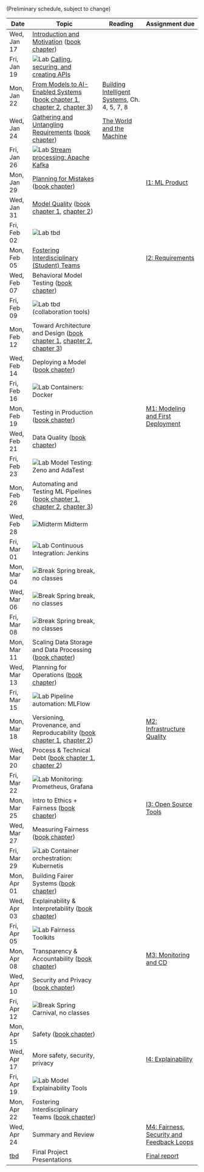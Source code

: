 (Preliminary schedule, subject to change)

| Date  | Topic | Reading | Assignment due |
| -     | -     | -       | -              |
| Wed, Jan 17 | [Introduction and Motivation](https://mlip-cmu.github.io/s2024/slides/01_introduction/intro.html) ([book chapter](https://ckaestne.medium.com/introduction-to-machine-learning-in-production-eef7427426f1)) |  |  |
| Fri, Jan 19 | ![Lab](https://img.shields.io/badge/-lab-yellow.svg) [Calling, securing, and creating APIs](https://github.com/mlip-cmu/s2024/blob/main/labs/lab01.md)  |  |  |
| Mon, Jan 22 | [From Models to AI-Enabled Systems](https://mlip-cmu.github.io/s2024/slides/02_systems/systems.html) ([book chapter 1](https://ckaestne.medium.com/machine-learning-in-production-from-models-to-systems-e1422ec7cd65), [chapter 2](https://ckaestne.medium.com/when-to-use-machine-learning-83fe9be1b8e1), [chapter 3](https://ckaestne.medium.com/setting-and-measuring-goals-for-machine-learning-projects-c887bc6ab9d0)) | [Building Intelligent Systems](https://cmu.primo.exlibrisgroup.com/permalink/01CMU_INST/6lpsnm/alma991019649190004436), Ch. 4, 5, 7, 8 |  |
| Wed, Jan 24 | [Gathering and Untangling Requirements](https://mlip-cmu.github.io/s2024/slides/03_requirements/requirements.html) ([book chapter](https://ckaestne.medium.com/gathering-requirements-for-ml-enabled-systems-4f0a7a23730f)) | [The World and the Machine](https://scholar.google.com/scholar?cluster=1090758480873197042) |  |
| Fri, Jan 26 | ![Lab](https://img.shields.io/badge/-lab-yellow.svg) [Stream processing: Apache Kafka](https://github.com/mlip-cmu/s2024/blob/main/labs/lab02.md)  |  |  |
| Mon, Jan 29 | [Planning for Mistakes](https://mlip-cmu.github.io/s2024/slides/04_mistakes/mistakes.html) ([book chapter](https://ckaestne.medium.com/planning-for-machine-learning-mistakes-2574f4fcf529)) |  | [I1: ML Product](https://github.com/mlip-cmu/s2024/blob/main/assignments/I1_mlproduct.md) |
| Wed, Jan 31 | [Model Quality](https://mlip-cmu.github.io/s2024/slides/05_modelaccuracy/modelquality1.html) ([book chapter 1](https://ckaestne.medium.com/model-quality-defining-correctness-and-fit-a8361b857df), [chapter 2](https://ckaestne.medium.com/model-quality-measuring-prediction-accuracy-38826216ebcb)) |  |  |
| Fri, Feb 02 | ![Lab](https://img.shields.io/badge/-lab-yellow.svg) tbd  |  |  |
| Mon, Feb 05 | [Fostering Interdisciplinary (Student) Teams](https://mlip-cmu.github.io/s2024/slides/06_teamwork/teams.html) |  | [I2: Requirements](https://github.com/mlip-cmu/s2024/blob/main/assignments/I2_requirements.md) |
| Wed, Feb 07 | Behavioral Model Testing ([book chapter](https://ckaestne.medium.com/model-quality-slicing-capabilities-invariants-and-other-testing-strategies-27e456027bd)) |  |  |
| Fri, Feb 09 | ![Lab](https://img.shields.io/badge/-lab-yellow.svg) tbd (collaboration tools)  |  |  |
| Mon, Feb 12 | Toward Architecture and Design  ([book chapter 1](https://ckaestne.medium.com/architectural-components-in-ml-enabled-systems-78cf76b29a92), [chapter 2](https://ckaestne.medium.com/thinking-like-a-software-architect-121ea6919871), [chapter 3](https://ckaestne.medium.com/quality-drivers-in-architectures-for-ml-enabled-systems-836f21c44334)) |  |  |
| Wed, Feb 14 | Deploying a Model ([book chapter](https://ckaestne.medium.com/deploying-a-model-f0b7ffefd06a)) |  |  |
| Fri, Feb 16 | ![Lab](https://img.shields.io/badge/-lab-yellow.svg) Containers: Docker  |  |  |
| Mon, Feb 19 | Testing in Production ([book chapter](https://ckaestne.medium.com/quality-assurance-in-production-for-ml-enabled-systems-4d1b3442316f)) |  | [M1: Modeling and First Deployment](https://github.com/mlip-cmu/s2024/blob/main/assignments/project.md) |
| Wed, Feb 21 | Data Quality ([book chapter](https://ckaestne.medium.com/data-quality-for-building-production-ml-systems-2e0cc7e6113f)) |  |  |
| Fri, Feb 23 | ![Lab](https://img.shields.io/badge/-lab-yellow.svg) Model Testing: Zeno and AdaTest  |  |  |
| Mon, Feb 26 | Automating and Testing ML Pipelines ([book chapter 1](https://ckaestne.medium.com/quality-assurance-basics-6ce1eca9921), [chapter 2](https://ckaestne.medium.com/quality-assurance-for-machine-learning-pipelines-d495b8e5ad6a), [chapter 3](https://ckaestne.medium.com/integration-and-system-testing-bc4db6650d1)) |  |  |
| Wed, Feb 28 | ![Midterm](https://img.shields.io/badge/-midterm-blue.svg) Midterm  |  |  |
| Fri, Mar 01 | ![Lab](https://img.shields.io/badge/-lab-yellow.svg) Continuous Integration: Jenkins  |  |  |
| Mon, Mar 04 | ![Break](https://img.shields.io/badge/-break-red.svg) Spring break, no classes  |  |  |
| Wed, Mar 06 | ![Break](https://img.shields.io/badge/-break-red.svg) Spring break, no classes  |  |  |
| Fri, Mar 08 | ![Break](https://img.shields.io/badge/-break-red.svg) Spring break, no classes  |  |  |
| Mon, Mar 11 | Scaling Data Storage and Data Processing ([book chapter](https://ckaestne.medium.com/scaling-ml-enabled-systems-b5c6b1527bc)) |  |  |
| Wed, Mar 13 | Planning for Operations ([book chapter](https://ckaestne.medium.com/planning-for-operations-of-ml-enabled-systems-a3d18e07ef7c)) |  |  |
| Fri, Mar 15 | ![Lab](https://img.shields.io/badge/-lab-yellow.svg) Pipeline automation: MLFlow  |  |  |
| Mon, Mar 18 | Versioning, Provenance, and Reproducability ([book chapter 1](https://ckaestne.medium.com/data-science-and-software-engineering-process-models-ea997ea53711), [chapter 2](https://ckaestne.medium.com/technical-debt-in-machine-learning-systems-62035b82b6de)) |  | [M2: Infrastructure Quality](https://github.com/mlip-cmu/s2024/blob/main/assignments/project.md) |
| Wed, Mar 20 | Process & Technical Debt ([book chapter 1](https://ckaestne.medium.com/responsible-ai-engineering-c97e44e6c57a), [chapter 2](https://ckaestne.medium.com/fairness-in-machine-learning-and-ml-enabled-products-8ee05ed8ffc4)) |  |  |
| Fri, Mar 22 | ![Lab](https://img.shields.io/badge/-lab-yellow.svg) Monitoring: Prometheus, Grafana  |  |  |
| Mon, Mar 25 | Intro to Ethics + Fairness ([book chapter](https://ckaestne.medium.com/fairness-in-machine-learning-and-ml-enabled-products-8ee05ed8ffc4))  |  | [I3: Open Source Tools](https://github.com/mlip-cmu/s2024/blob/main/assignments/I3_mlops_tools.md) |
| Wed, Mar 27 | Measuring Fairness ([book chapter](https://ckaestne.medium.com/fairness-in-machine-learning-and-ml-enabled-products-8ee05ed8ffc4))  |  |  |
| Fri, Mar 29 | ![Lab](https://img.shields.io/badge/-lab-yellow.svg) Container orchestration: Kubernetis  |  |  |
| Mon, Apr 01 | Building Fairer Systems ([book chapter](https://ckaestne.medium.com/interpretability-and-explainability-a80131467856)) |  |  |
| Wed, Apr 03 | Explainability & Interpretability ([book chapter](https://ckaestne.medium.com/transparency-and-accountability-in-ml-enabled-systems-f8ed0b6fd183)) |  |  |
| Fri, Apr 05 | ![Lab](https://img.shields.io/badge/-lab-yellow.svg) Fairness Toolkits  |  |  |
| Mon, Apr 08 | Transparency & Accountability ([book chapter](https://ckaestne.medium.com/versioning-provenance-and-reproducibility-in-production-machine-learning-355c48665005)) |  | [M3: Monitoring and CD](https://github.com/mlip-cmu/s2024/blob/main/assignments/project.md) |
| Wed, Apr 10 | Security and Privacy ([book chapter](https://ckaestne.medium.com/security-and-privacy-in-ml-enabled-systems-1855f561b894)) |  |  |
| Fri, Apr 12 | ![Break](https://img.shields.io/badge/-break-red.svg) Spring Carnival, no classes  |  |  |
| Mon, Apr 15 | Safety ([book chapter](https://ckaestne.medium.com/safety-in-ml-enabled-systems-b5a5901933ac)) |  |  |
| Wed, Apr 17 | More safety, security, privacy  |  | [I4: Explainability](https://github.com/mlip-cmu/s2024/blob/main/assignments/I4_explainability.md) |
| Fri, Apr 19 | ![Lab](https://img.shields.io/badge/-lab-yellow.svg) Model Explainability Tools  |  |  |
| Mon, Apr 22 | Fostering Interdisciplinary Teams ([book chapter](https://ckaestne.medium.com/building-machine-learning-products-with-interdisciplinary-teams-a1fdfbf49e81)) |  |  |
| Wed, Apr 24 | Summary and Review  |  | [M4: Fairness, Security and Feedback Loops](https://github.com/mlip-cmu/s2024/blob/main/assignments/project.md) |
| [tbd](https://www.cmu.edu/hub/docs/final-exams.pdf) | Final Project Presentations  |  | [Final report](https://github.com/mlip-cmu/s2024/blob/main/assignments/project.md) |
